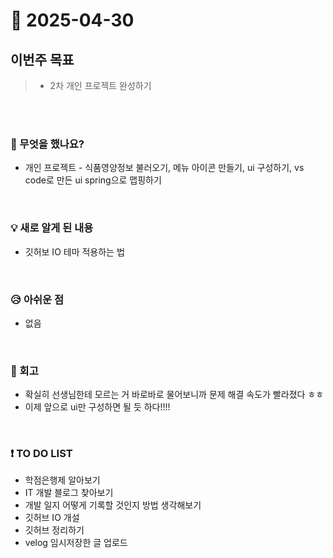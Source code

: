 # 📅 2025-04-30

## 이번주 목표
>- 2차 개인 프로젝트 완성하기

<br><br>

### 👀 무엇을 했나요?
- 개인 프로젝트 - 식품영양정보 불러오기, 메뉴 아이콘 만들기, ui 구성하기, vs code로 만든 ui spring으로 맵핑하기
<br>

### 💡 새로 알게 된 내용
- 깃허보 IO 테마 적용하는 법
<br>

### 😥 아쉬운 점
- 없음
<br>

### 💬 회고
- 확실히 선생님한테 모르는 거 바로바로 물어보니까 문제 해결 속도가 빨라졌다 ㅎㅎ
- 이제 앞으로 ui만 구성하면 될 듯 하다!!!! 
<br>

### ❗ TO DO LIST
- 학점은행제 알아보기
- IT 개발 블로그 찾아보기
- 개발 일지 어떻게 기록할 것인지 방법 생각해보기
- 깃허브 IO 개설
- 깃허브 정리하기
- velog 임시저장한 글 업로드
